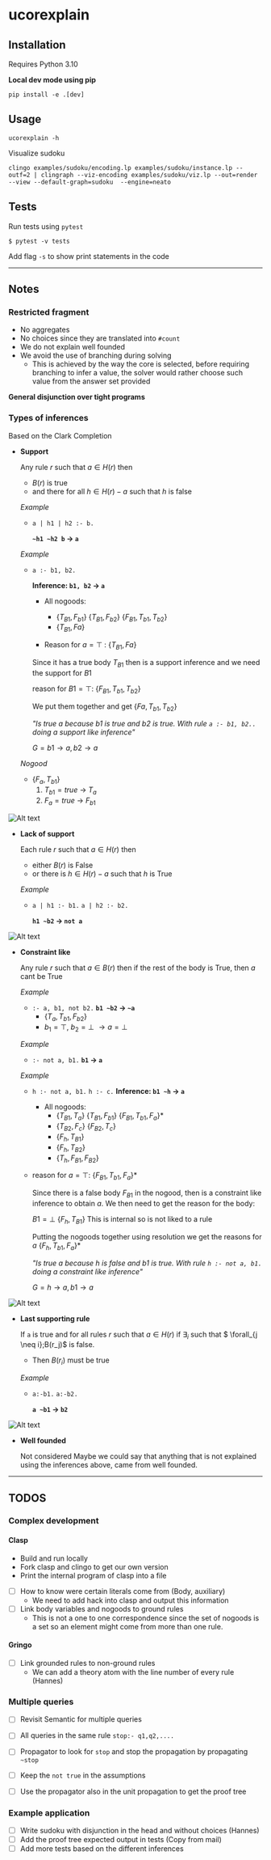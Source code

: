 # ucorexplain


## Installation

Requires Python 3.10

**Local dev mode using pip**

```shell
pip install -e .[dev]
```

## Usage

```shell
ucorexplain -h
```

Visualize sudoku

```
clingo examples/sudoku/encoding.lp examples/sudoku/instance.lp --outf=2 | clingraph --viz-encoding examples/sudoku/viz.lp --out=render --view --default-graph=sudoku  --engine=neato
```

## Tests

Run tests using `pytest`

```shell
$ pytest -v tests
```

Add flag `-s` to show print statements in the code

------------------------------------------------------------

## Notes

### Restricted fragment

- No aggregates
- No choices since they are translated into `#count`
- We do not explain well founded
- We avoid the use of branching during solving
    - This is achieved by the way the core is selected, before requiring branching to infer a value, the solver would rather choose such value from the answer set provided

**General disjunction over tight programs**

### Types of inferences

Based on the Clark Completion

- **Support**

    Any rule $r$ such that $a\in H(r)$ then
    - $B(r)$ is true
    - and there  for all $h\in H(r)-{a}$ such that $h$ is false

    *Example*

    - `a | h1 | h2 :- b.`

        **`~h1 ~h2 b` $\to$ `a`**


    *Example*

    - `a :- b1, b2.`

        **Inference: `b1, b2` $\to$ `a`**

        - All nogoods:
            - $\{ T_{B1}, F_{b1} \}$ $\{ T_{B1}, F_{b2} \}$ $\{ F_{B1}, T_{b1}, T_{b2}\}$
            - $\{ T_{B1}, F{a}\}$

        - Reason for $a=\top$ : $\{ T_{B1}, F{a}\}$

        Since it has a true body $T_{B1}$ then is a support inference and we need the support for $B1$

        reason for $B1=\top$: $\{ F_{B1}, T_{b1}, T_{b2}\}$

        We put them together and get $\{ F{a}, T_{b1}, T_{b2}\}$

         *"Is true $a$ because $b1$ is true and $b2$ is true. With rule `a :- b1, b2..` doing a support like inference"*

        $G= b1\to a, b2\to a$

    *Nogood*

    - $\{F_a, T_{b1}\}$
        1. $T_{b1} = true$ $\to$ $T_{a}$
        2. $F_{a} = true$ $\to$ $F_{b1}$


![Alt text](./img/support.svg)

- **Lack of support**

    Each rule $r$ such that $a\in H(r)$ then
    - either $B(r)$ is False
    - or there is $h\in H(r)-{a}$ such that $h$ is True

    *Example*
    - `a | h1 :- b1.`
      `a | h2 :- b2.`

        **`h1 ~b2` $\to$ `not a`**

![Alt text](./img/lack_of_support.svg)


- **Constraint like**

    Any rule $r$ such that $a\in B(r)$ then
    if the rest of the body is True, then $a$ cant be True

    *Example*

    - `:- a, b1, not b2.`
      **`b1 ~b2` $\to$ `~a`**
        - $\{T_a,T_{b1},F_{b2}\}$
        - $b_1=\top$, $b_2=\bot$ $\to a=\bot$

    *Example*
    - `:- not a, b1.`
      **`b1` $\to$ `a`**

    *Example*
    - `h :- not a, b1.`
      `h :- c.`
      **Inference: `b1 ~h` $\to$ `a`**
      - All nogoods:
        - $\{T_{B1},T_{a}\}$ $\{T_{B1},F_{b1}\}$ $\{F_{B1},T_{b1},F_{a}\}$*
        - $\{T_{B2},F_{c}\}$ $\{F_{B2},T_{c}\}$
        - $\{F_h,T_{B1}\}$
        - $\{F_h,T_{B2}\}$
        - $\{T_h,F_{B1},F_{B2}\}$



    - reason for $a=\top$: $\{F_{B1},T_{b1},F_{a}\}$*

        Since there is a false body $F_{B1}$ in the nogood, then is a constraint like inference to obtain $a$. We then need to get the reason for the body:

        $B1=\bot$
        $\{F_h,T_{B1}\}$
        This is internal so is not liked to a rule

        Putting the nogoods together using resolution we get the reasons for $a$
        $\{F_{h},T_{b1},F_{a}\}$*

        *"Is true $a$ because $h$ is false and $b1$ is true. With rule `h :- not a, b1.` doing a constraint like inference"*

        $G= h\to a, b1\to a$










![Alt text](./img/constraint_like.svg)


- **Last supporting rule**

    If `a` is true and for all rules $r$ such that $a\in H(r)$
    if $\exists_{i}$ such that $ \forall_{j \neq i}\;B(r_j)$ is false.
    - Then $B(r_i)$ must be true

    *Example*

    - `a:-b1.`
      `a:-b2.`

        **`a ~b1` $\to$ `b2`**

![Alt text](./img/last_supporting_rule.svg)

- **Well founded**

    Not considered
    Maybe we could say that anything that is not explained using the inferences above, came from well founded.

------------------------------------------------------------


## TODOS


### Complex development

#### Clasp
- Build and run locally
- Fork clasp and clingo to get our own version
- Print the internal program of clasp into a file
- [ ] How to know were certain literals come from (Body, auxiliary)
  - We need to add hack into clasp and output this information
- [ ] Link body variables and nogoods to ground rules
  - This is not a one to one correspondence since the set of nogoods is a set so an element might come from more than one rule.

#### Gringo
- [ ] Link grounded rules to non-ground rules
  - We can add a theory atom with the line number of every rule (Hannes)


### Multiple queries
- [ ] Revisit Semantic for multiple  queries
- [ ] All queries in the same rule `stop:- q1,q2,....`
- [ ] Propagator to look for `stop` and stop the propagation by propagating `~stop`
- [ ] Keep the `not true` in the assumptions
- [ ] Use the propagator also in the unit propagation to get the proof tree


### Example application
- [ ] Write sudoku with disjunction in the head and without choices (Hannes)
- [ ] Add the proof tree expected output in tests (Copy from mail)
- [ ] Add more tests based on the different inferences